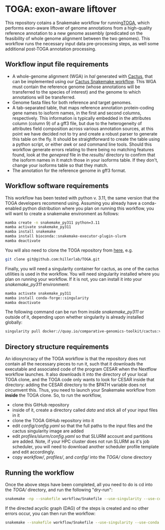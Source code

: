 # TOGA: exon-aware liftover
This repository cotains a Snakemake workflow for running[TOGA](https://github.com/hillerlab/TOGA), which performs exon-aware liftover of genome annotations from a high-quality reference annotation to a new genome assembly (predicated on the feasibility of whole genome alignment between the two genomes). This workflow runs the necessary input data pre-processing steps, as well some additional post-TOGA annotation processing. 

## Workflow input file requirements
* A whole-genome alignment (WGA) in *hal* generated with [Cactus](https://www.nature.com/articles/s41586-020-2871-y), that can be implemented using our [Cactus Snakemake workflow](https://github.com/harvardinformatics/cactus-snakemake). This WGA must contain the reference genome (whose annotations will be transferred to the species of interest) and the genome to which annotations will be transferred.
* Genome fasta files for both reference and target genomes.
* A tab-separated table, that maps reference annotation protein-coding gene names to isoform names, in the first and second columns, respectively. This information is typically embedded in the attributes column (column 9) of a gff3 file, but due to the heterogeneity of attributes field composition across various annotation sources, at this point we have decided not to try and create a robust parser to generate this table on the fly. It should be straightforward to create the table using a python script, or either *awk* or *sed* command line tools. Should this workflow generate errors relating to there being no matching features found, look at the *genepred* file in the *results/* directory to confirm that the isoform names in it match those in your isoforms table. If they don't, change your isoforms table so that they match.
* The annotation for the reference genome in gff3 format.



## Workflow software requirements
This workflow has been tested with python v. 3.11, the same version that the TOGA developers recommend using. Assuming you already have a conda-enabled python distribution where you plan on running this workflow, you will want to create a snakemake environment as follows:

```bash
mamba create -n snakemake_py311 python=3.11
mamba activate snakemake_py311
mamba install snakemake
mamba install bioconda::snakemake-executor-plugin-slurm 
mamba deactivate
```
You will also need to clone the TOGA repository from [here](https://github.com/hillerlab/TOGA), e.g.

```bash
git clone git@github.com:hillerlab/TOGA.git
```
Finally, you will need a singularity container for cactus, as one of the cactus utilities is used in the workflow. You will need singularity installed where you plan on running your workflow. If it is not, you can install it into your *snakemake_py311* environment:
```bash
mamba activate snakemake_py311
mamba install conda-forge::singularity
mamba deactivate
```

The following command can be run from inside *snakemake_py311* or outside of it, depending upon whether singularity is already installed globally:
```bash
singularity pull docker://quay.io/comparative-genomics-toolkit/cactus:v2.9.3
```

## Directory structure requirements
An idiosyncracy of the TOGA workflow is that the repository does not contain all the necessary pieces to run it, such that it downloads the executable and associated code of the program CESAR when the Nextflow workflow launches. It also downloads it into the directory of your local TOGA clone, and the TOGA code only wants to look for CESAR inside that directory: adding the CESAR directory to the $PATH variable does not circumvent this. Thus, you need to launch your Snakemake workflow from **inside** the TOGA clone. So, to run the workflow,
* clone this GitHub repository
* inside of it, create a directory called *data* and stick all of your input files in it
* clone the TOGA GitHub repository into it
* edit *config/config.yaml* so that the full paths to the input files and the cactus singularity image are added
* edit *profiles/slurm/config.yaml* so that SLURM account and partitions are added. Note, if your HPC cluster does not run SLURM as it's job scheduler, you will need to download another scheduler profile template and edit accordingly.
* copy *workflow/*, *profiles/*, and *config/* into the *TOGA/* clone directory

## Running the workflow
Once the above steps have been completed, all you need to do is cd into the *TOGA/* directory, and run the following "dry-run":

```bash
snakemake -np --snakefile workflow/Snakefile --use-singularity --use-conda --profile profiles/slurm/
```
If the directed acyclic graph (DAG) of the steps is created and no other errors occur, you can then run the workflow:

```bash
snakemake --snakefile workflow/Snakefile --use-singularity --use-conda --profile profiles/slurm/ 
```
